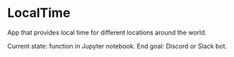 # LocalTime
App that provides local time for different locations around the world. 

Current state: function in Jupyter notebook.
End goal: Discord or Slack bot.
